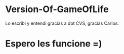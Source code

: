 # Version-Of-GameOfLife

Lo escribi y entendi gracias a dot CVS, gracias Carlos.

# Espero les funcione =)
